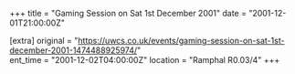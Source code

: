 +++
title = "Gaming Session on Sat 1st December 2001"
date = "2001-12-01T21:00:00Z"

[extra]
original = "https://uwcs.co.uk/events/gaming-session-on-sat-1st-december-2001-1474488925974/"    
ent_time = "2001-12-02T04:00:00Z"
location = "Ramphal R0.03/4"
+++



